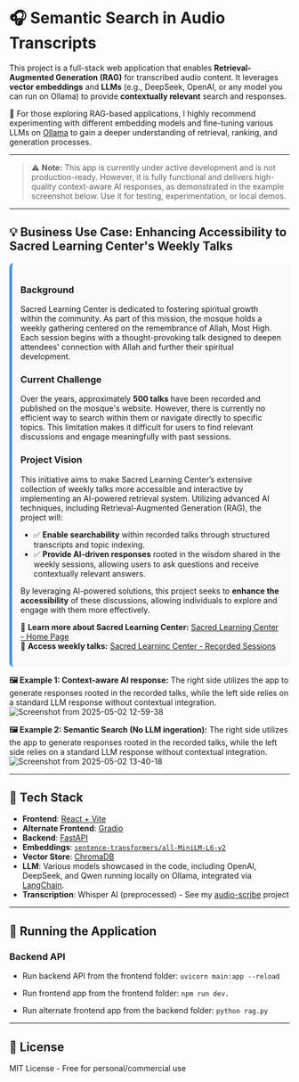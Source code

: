 # 🎧 Semantic Search in Audio Transcripts
This project is a full-stack web application that enables **Retrieval-Augmented Generation (RAG)** for transcribed audio content. It leverages **vector embeddings** and **LLMs** (e.g., DeepSeek, OpenAI, or any model you can run on Ollama) to provide **contextually relevant** search and responses.  

📝 For those exploring RAG-based applications, I highly recommend experimenting with different embedding models and fine-tuning various LLMs on [Ollama](https://ollama.com/) to gain a deeper understanding of retrieval, ranking, and generation processes.

---
> ⚠️ **Note:** This app is currently under active development and is not production-ready. However, it is fully functional and delivers high-quality context-aware AI responses, as demonstrated in the example screenshot below. Use it for testing, experimentation, or local demos.
---


## 💡 Business Use Case: Enhancing Accessibility to Sacred Learning Center's Weekly Talks  

<div style="background-color:#f9f9f9; padding:15px; border-radius:8px; border-left:5px solid #4A90E2;">

### **Background**  
Sacred Learning Center is dedicated to fostering spiritual growth within the community. As part of this mission, the mosque holds a weekly gathering centered on the remembrance of Allah, Most High. Each session begins with a thought-provoking talk designed to deepen attendees' connection with Allah and further their spiritual development. 

### **Current Challenge**  
Over the years, approximately **500 talks** have been recorded and published on the mosque's website. However, there is currently no efficient way to search within them or navigate directly to specific topics. This limitation makes it difficult for users to find relevant discussions and engage meaningfully with past sessions.  

### **Project Vision**  
This initiative aims to make Sacred Learning Center’s extensive collection of weekly talks more accessible and interactive by implementing an AI-powered retrieval system. Utilizing advanced AI techniques, including Retrieval-Augmented Generation (RAG), the project will:  

  - ✅ **Enable searchability** within recorded talks through structured transcripts and topic indexing.  
  - ✅ **Provide AI-driven responses** rooted in the wisdom shared in the weekly sessions, allowing users to ask questions and receive contextually relevant answers.  

By leveraging AI-powered solutions, this project seeks to **enhance the accessibility** of these discussions, allowing individuals to explore and engage with them more effectively.  

🔗 **Learn more about Sacred Learning Center:** [Sacred Learning Center - Home Page](https://www.sacredlearning.org)  
🔗 **Access weekly talks:** [Sacred Learninc Center - Recorded Sessions](https://www.sacredlearning.org/talks/)  

</div>


**🖼️  Example 1: Context-aware AI response:** The right side utilizes the app to generate responses rooted in the recorded talks, while the left side relies on a standard LLM response without contextual integration.
![Screenshot from 2025-05-02 12-59-38](https://github.com/user-attachments/assets/0374d6a7-b844-43c2-9cbb-9439ad2c4003)

**🖼️  Example 2: Semantic Search (No LLM ingeration):** The right side utilizes the app to generate responses rooted in the recorded talks, while the left side relies on a standard LLM response without contextual integration.
![Screenshot from 2025-05-02 13-40-18](https://github.com/user-attachments/assets/5ba02fcf-9308-48fd-a451-49cf328c4d6a)

---

## 🔧 Tech Stack

- **Frontend**: [React + Vite](https://react.dev/learn/build-a-react-app-from-scratch#vite)  
- **Alternate Frontend**: [Gradio](https://www.gradio.app/docs)
- **Backend**: [FastAPI](https://fastapi.tiangolo.com/)
- **Embeddings**: [`sentence-transformers/all-MiniLM-L6-v2`](https://huggingface.co/sentence-transformers/all-MiniLM-L6-v2)  
- **Vector Store**: [ChromaDB](https://docs.trychroma.com/docs/overview/introduction)  
- **LLM**: Various models showcased in the code, including OpenAI, DeepSeek, and Qwen running locally on Ollama, integrated via [LangChain](https://www.langchain.com/).
- **Transcription**: Whisper AI (preprocessed)  - See my [audio-scribe](https://github.com/talhashah/audio-scribe) project 

---

## 🚀 Running the Application

### Backend API
- Run backend API from the frontend folder:
  `uvicorn main:app --reload`

- Run frontend app from the frontend folder:
  `npm run dev.`

- Run alternate frontend app from the backend folder:
  `python rag.py`

---

## 📜 License

MIT License - Free for personal/commercial use

